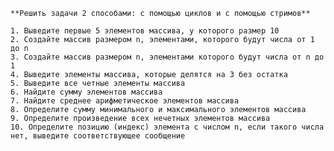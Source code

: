 
	**Решить задачи 2 способами: с помощью циклов и с помощью стримов**

	1. Выведите первые 5 элементов массива, у которого размер 10
	2. Создайте массив размером n, элементами, которого будут числа от 1 до n
	3. Создайте массив размером n, элементами которого будут числа от n до 1
	4. Выведите элементы массива, которые делятся на 3 без остатка
	5. Выведите все четные элементы массива
	6. Найдите сумму элементов массива
	7. Найдите среднее арифметическое элементов массива
	8. Определите сумму минимального и максимального элементов массива
	9. Определите произведение всех нечетных элементов массива
	10. Определите позицию (индекс) элемента с числом n, если такого числа нет, выведите соответствующее сообщение